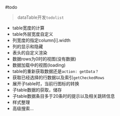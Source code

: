 #todo

> dataTable开发`todolist`

+ table宽度的计算
+ table外层宽度自定义
+ 列宽度的指定column[i].width
+ 列的显示和隐藏
+ 表头的自定义渲染
+ 数据rows为0时的视图(没有数据)
+ 数据加载中的视图(loading)
+ table的重新获取数据还是`action: getData？`
+ 获取已经选择的行数据以及索引`getCheckedRows`
+ 展开子table时，当前行图标的转换
+ 子table数据的获取，储存
+ 子table数据条目多于20条时的提示以及相关跳转信息
+ 样式整理
+ 高级搜索...
